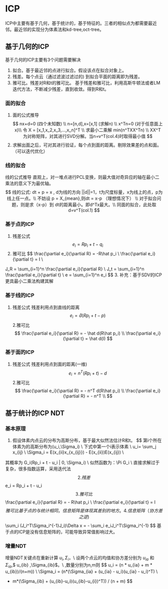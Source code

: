 # ICP
ICP中主要有基于几何，基于统计的，基于特征的。三者的相似点为都需要最近邻。最近邻的实现分为体素法和kd-tree,oct-tree。
## 基于几何的ICP
基于几何的ICP主要有3个问题需要解决
1. 拟合。基于最近邻的点进行拟合。假设该点在拟合对象上。
2. 残差。每个点云（通过滤波过滤过的) 到拟合平面的距离即为残差。
3. 雅可比。残差对R和t的雅可比。
基于残差和雅可比，利用高斯牛顿法或者LM迭代方法，不断减少残差，直到收敛。得到R和t。
### 面的拟合
1. 面的公式推导
 $$ 
 nx+d=0   (四个未知数)  \\
 n=[n,d],x=[x,1] (求解n) \\
 x^Tn=0  (对于任意面上x)\\
 令 X = [x_1,x_2,x_3,...,x_n]^T \\
 求最小二乘解  min(n^TXX^Tn) \\
 XX^T为对称矩阵，对其进行SVD分解。当n=v^T(col.4)时取得最小值
 $$
 2. 求解出面之后，可对其进行验证，每个点到面的距离。剔除效果差的点和面。（可以迭代优化）
### 线的拟合
线的公式推导
直观上，对一堆点进行PCL变换，则最大值对奇异应的轴在最小二乘法的意义下为最优轴。
$$
线的公式: dt + p = x , d为线的方向 ||d||=1，t为尺度标量，x为线上的点，p为线上任一点。\\
不妨设 p = X_{mean},则dt = x-p （理想情况下） \\
对于拟合问题，则是求（x-p）到 dt的距离最小。即d^Tx最大。\\
同面的拟合，此处取d=v^T(col.1)
$$
### 基于点的ICP
1. 残差公式
$$
e_i = Rp_i + t - q_i
$$
2. 雅可比
$$
\frac{\partial e_i}{\partial R} = -R\hat p_i \\
\frac{\partial e_i}{\partial t} = I \\

J_R = \sum_{i=1}^n \frac{\partial e_i}{\partial R}  \\
J_t = \sum_{i=1}^n \frac{\partial e_i}{\partial t} \\
e = \sum_{i=1}^n e_i
$$
3. 补充：基于SDV的ICP
更具最小二乘法构建其解
### 基于线的ICP
1. 残差公式
残差利用点到直线的距离
$$
e_i = \hat d(Rp_i + t - p)
$$
2.雅可比
$$
\frac{\partial e_i}{\partial R} = - \hat d(R\hat p_i) \\
\frac{\partial e_i}{\partial t} = \hat d(I)
$$
### 基于面的ICP
1. 残差公式
残差利用点到面的距离(一维)
$$
    e_i =  n^T(Rp_i + t) - d
$$
2.雅可比
$$
\frac{\partial e_i}{\partial R} = - n^T d(R\hat p_i) \\
\frac{\partial e_i}{\partial R} = - n^T \\
$$
## 基于统计的ICP NDT
### 基本原理
1. 假设体素内点云的分布为高斯分布，基于最大似然法估计R和t。
$$
第i个所在体素为的高斯分布为(u_i,\Sigma_i) \\
下式中第一个i表示体素 \\
u_i= \sum_j x_{ij} \\
\Sigma_i = E(x_{ii}x_{x_{ij}}) - E(x_{ii})E(x_{ij}) \\

其概率为 G_i(Rp_i + t - u_i | 0, \Sigma_i) \\
似然函数为：\Pi G_i \\
直接求解过于复杂，很多指数运算，采用迭代法
$$
2. 残差
$$
e_i = Rp_i + t - u_i
$$
3. 雅可比
$$
\frac{\partial e_i}{\partial R} = - R\hat p_i \\
\frac{\partial e_i}{\partial t} = I
$$
雅可比基于点的与统计相同，信息矩阵是体现其差别的地方。
4. 信息矩阵（协方差之逆)
$$
\sum_i (J_i^T\Sigma_i^{-1}J_i)\Delta x = - \sum_i e_iJ_i^T\Sigma_i^{-1}
$$
基于点的ICP是没有信息矩阵的，可能导致异常值影响过大。
### 增量NDT
增量NDT关键点在重新计算 $u_i,\Sigma_i$，\\
 设两个点云的均值和协方差分别为 $u_{ia}$ 和 $\Sigma_{ia}$,$ u_{ib} $,$\Sigma_{ib}$。\\
 ,数量分别为n,m则
 $$
 u_i = (n * u_{ia} + m * u_{ib})/(n+m)) \\
 \Sigma_i = (n*(\Sigma_{ia} + (u_{ia} - u_i)(u_{ia} - u_i)^T) \\ 
 + m*(\Sigma_{ib} + (u_{ib}-u_i)(u_{ib}-u_{i})^T)) / (n + m) 
 $$